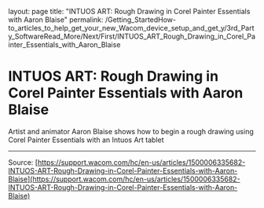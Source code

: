 layout: page
title: "INTUOS ART: Rough Drawing in Corel Painter Essentials with Aaron Blaise"
permalink: /Getting_StartedHow-to_articles_to_help_get_your_new_Wacom_device_setup_and_get_y/3rd_Party_SoftwareRead_More/Next/First/INTUOS_ART_Rough_Drawing_in_Corel_Painter_Essentials_with_Aaron_Blaise

# INTUOS ART: Rough Drawing in Corel Painter Essentials with Aaron Blaise

Artist and animator Aaron Blaise shows how to begin a rough drawing using Corel Painter Essentials with an Intuos Art tablet

---
Source: [https://support.wacom.com/hc/en-us/articles/1500006335682-INTUOS-ART-Rough-Drawing-in-Corel-Painter-Essentials-with-Aaron-Blaise](https://support.wacom.com/hc/en-us/articles/1500006335682-INTUOS-ART-Rough-Drawing-in-Corel-Painter-Essentials-with-Aaron-Blaise)
